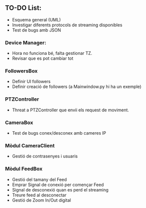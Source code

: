 ## TO-DO List:
- Esquema general (UML)
- Investigar diferents protocols de streaming disponibles
- Test de bugs amb JSON

### Device Manager:
- Hora no funciona bé, falta gestionar TZ.
- Revisar que es pot cambiar tot

### FollowersBox
- Definir UI followers 
- Definir creació de followers (a Mainwindow.py hi ha un exemple)

### PTZController
- Threat a PTZController que envii els request de moviment.

### CameraBox
- Test de bugs conex/desconex amb cameres IP

### Mòdul CameraClient
- Gestió de contrasenyes i usuaris
  
### Mòdul FeedBox
- Gestió del tamany del Feed
- Emprar Signal de conexió per començar Feed
- Signal de desconexió quan es perd el streaming
- Treure feed al desconectar
- Gestió de Zoom In/Out digital
  